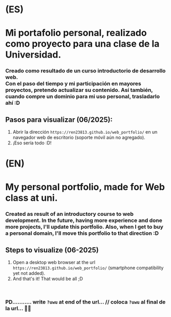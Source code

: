 # (ES)
# Mi portafolio personal, realizado como proyecto para una clase de la Universidad. 
### Creado como resultado de un curso introductorio de desarrollo web. <br/>  Con el paso del tiempo y mi participación en mayores proyectos, pretendo actualizar su contenido. Así también, cuando compre un dominio para mi uso personal, trasladarlo ahí :D 


## Pasos para visualizar (06/2025):
1. Abrir la dirección `https://ren23813.github.io/web_portfolio/` en un navegador web de escritorio (soporte móvil aún no agregado).
2. ¡Eso sería todo :D! 


# (EN)
# My personal portfolio, made for Web class at uni.
### Created as result of an introductory course to web development. In the future, having more experience and done more projects, I'll update this portfolio. Also, when I get to buy a personal domain, I'll move this portfolio to that direction :D


## Steps to visualize (06-2025)
1. Open a desktop web browser at the url `https://ren23813.github.io/web_portfolio/` (smartphone compatibility yet not added).
5. And that's it! That would be all ;D

<br/>

### PD........... write `?uwu` at end of the url... // coloca `?uwu` al final de la url...  🥳🥰